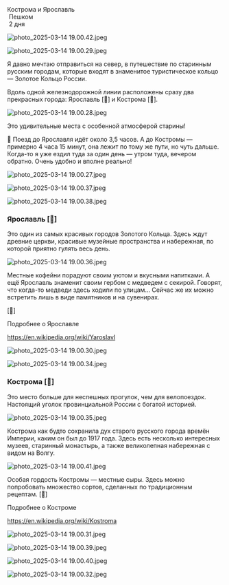 <link rel="stylesheet" href="../assets-custom/css/style-markdown.css">
<div class="cover-container" style="background-image: url('kostroma-ipatevsky.jpg');     background-position-y: 30%;">
	<div class="cover-text">
		<div class="cover-title">
            Кострома и Ярославль
        </div>
		<div class="cover-description">
			<div>
                <img class="cover-icon" src="../assets-custom/icon-footsteps.png" loading="lazy" alt="" />
                <span>Пешком</span>
            </div>
            <div>
                <img class="cover-icon" loading="lazy" src="../assets-custom/icon-time.png" alt=""  />
                <span>2 дня</span>
            </div>
		</div>
	</div>
</div>

<div id="map"></div>




![photo_2025-03-14 19.00.42.jpeg](imgs/photo_2025-03-14%2019.00.42.jpeg)

![photo_2025-03-14 19.00.29.jpeg](imgs/photo_2025-03-14%2019.00.29.jpeg)



Я давно мечтаю отправиться на север, в путешествие по старинным русским городам, которые входят в знаменитое туристическое кольцо — Золотое Кольцо России.

Вдоль одной железнодорожной линии расположены сразу два прекрасных города: Ярославль [🐻] и Кострома [🧀].

![photo_2025-03-14 19.00.28.jpeg](imgs/photo_2025-03-14%2019.00.28.jpeg)


Это удивительные места с особенной атмосферой старины!

🚂 Поезд до Ярославля идёт около 3,5 часов.
А до Костромы — примерно 4 часа 15 минут, она лежит по тому же пути, но чуть дальше.
Когда-то я уже ездил туда за один день — утром туда, вечером обратно. Очень удобно и вполне реально!

![photo_2025-03-14 19.00.27.jpeg](imgs/photo_2025-03-14%2019.00.27.jpeg)

![photo_2025-03-14 19.00.37.jpeg](imgs/photo_2025-03-14%2019.00.37.jpeg)

![photo_2025-03-14 19.00.38.jpeg](imgs/photo_2025-03-14%2019.00.38.jpeg)


### Ярославль [🐻]

Это один из самых красивых городов Золотого Кольца.
Здесь ждут древние церкви, красивые музейные пространства и набережная, по которой приятно гулять весь день.

![photo_2025-03-14 19.00.36.jpeg](imgs/photo_2025-03-14%2019.00.36.jpeg)


Местные кофейни порадуют своим уютом и вкусными напитками.
А ещё Ярославль знаменит своим гербом с медведем с секирой. Говорят, что когда-то медведи здесь ходили по улицам… Сейчас же их можно встретить лишь в виде памятников и на сувенирах.

[🐻]

Подробнее о Ярославле

https://en.wikipedia.org/wiki/Yaroslavl


![photo_2025-03-14 19.00.30.jpeg](imgs/photo_2025-03-14%2019.00.30.jpeg)

![photo_2025-03-14 19.00.34.jpeg](imgs/photo_2025-03-14%2019.00.34.jpeg)


### Кострома [🧀]

Это место больше для неспешных прогулок, чем для велопоездок.
Настоящий уголок провинциальной России с богатой историей.

![photo_2025-03-14 19.00.35.jpeg](imgs/photo_2025-03-14%2019.00.35.jpeg)


Кострома как будто сохранила дух старого русского города времён Империи, каким он был до 1917 года.
Здесь есть несколько интересных музеев, старинный монастырь, а также великолепная набережная с видом на Волгу.

![photo_2025-03-14 19.00.41.jpeg](imgs/photo_2025-03-14%2019.00.41.jpeg)


Особая гордость Костромы — местные сыры. Здесь можно попробовать множество сортов, сделанных по традиционным рецептам.
[🧀]


Подробнее о Костроме

https://en.wikipedia.org/wiki/Kostroma




![photo_2025-03-14 19.00.31.jpeg](imgs/photo_2025-03-14%2019.00.31.jpeg)

![photo_2025-03-14 19.00.39.jpeg](imgs/photo_2025-03-14%2019.00.39.jpeg)

![photo_2025-03-14 19.00.40.jpeg](imgs/photo_2025-03-14%2019.00.40.jpeg)


![photo_2025-03-14 19.00.32.jpeg](imgs/photo_2025-03-14%2019.00.32.jpeg)









<link href="https://api.mapbox.com/mapbox-gl-js/v3.10.0/mapbox-gl.css" rel="stylesheet">
<script src="https://api.mapbox.com/mapbox-gl-js/v3.10.0/mapbox-gl.js"></script>
<script src="https://cdn.jsdelivr.net/npm/js-yaml@4.1.0/dist/js-yaml.min.js"></script>
<script src="../assets-custom/js/cozy-journey.js"></script>
<script>architectMap({
    tracks: [
        {path: 'kostroma-bus.gpx', color: 'blue'},
        {path: 'yaroslavl-bus.gpx', color: 'blue'},
        {path: 'kostroma-hike.gpx'},
        {path: 'kostroma-sloboda-hike.gpx'},
        {path: 'yaroslavl-hike.gpx'}],
    points: 'points.yaml',
    zoom: 5.25,
    center: [39.34453, 56.25837],
    fitDuration: 9000
});
</script>